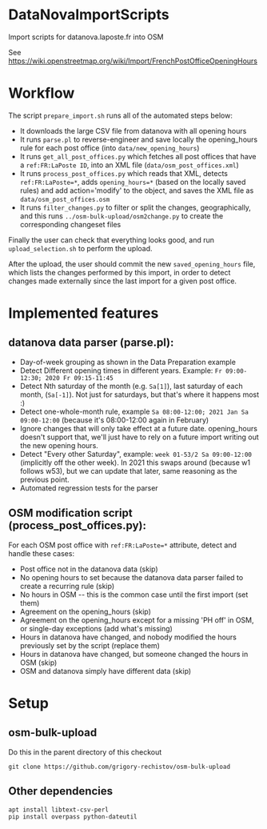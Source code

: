 # DataNovaImportScripts
Import scripts for datanova.laposte.fr into OSM

See https://wiki.openstreetmap.org/wiki/Import/FrenchPostOfficeOpeningHours

# Workflow

The script `prepare_import.sh` runs all of the automated steps below:

* It downloads the large CSV file from datanova with all opening hours
* It runs `parse.pl` to reverse-engineer and save locally the opening\_hours rule for each post office (into `data/new_opening_hours`)
* It runs `get_all_post_offices.py` which fetches all post offices that have a `ref:FR:LaPoste ID`, into an XML file (`data/osm_post_offices.xml`)
* It runs `process_post_offices.py` which reads that XML, detects `ref:FR:LaPoste=*`, adds `opening_hours=*` (based on the locally saved rules) and add action='modify' to the object, and saves the XML file as `data/osm_post_offices.osm`
* It runs `filter_changes.py` to filter or split the changes, geographically, and this runs `../osm-bulk-upload/osm2change.py` to create the corresponding changeset files

Finally the user can check that everything looks good, and run `upload_selection.sh` to perform the upload.

After the upload, the user should commit the new `saved_opening_hours` file, which lists the changes performed by this import, in order to detect changes made externally since the last import for a given post office.

# Implemented features

## datanova data parser (parse.pl):
* Day-of-week grouping as shown in the Data Preparation example
* Detect Different opening times in different years. Example: `Fr 09:00-12:30; 2020 Fr 09:15-11:45`
* Detect Nth saturday of the month (e.g. `Sa[1]`), last saturday of each month, (`Sa[-1]`). Not just for saturdays, but that's where it happens most :)
* Detect one-whole-month rule, example `Sa 08:00-12:00; 2021 Jan Sa 09:00-12:00` (because it's 08:00-12:00 again in February)
* Ignore changes that will only take effect at a future date. opening\_hours doesn't support that, we'll just have to rely on a future import writing out the new opening hours.
* Detect "Every other Saturday", example: `week 01-53/2 Sa 09:00-12:00` (implicitly off the other week). In 2021 this swaps around (because w1 follows w53), but we can update that later, same reasoning as the previous point.
* Automated regression tests for the parser

## OSM modification script (process\_post\_offices.py):
For each OSM post office with `ref:FR:LaPoste=*` attribute, detect and handle these cases:
* Post office not in the datanova data (skip)
* No opening hours to set because the datanova data parser failed to create a recurring rule (skip)
* No hours in OSM -- this is the common case until the first import (set them)
* Agreement on the opening\_hours (skip)
* Agreement on the opening\_hours except for a missing 'PH off' in OSM, or single-day exceptions (add what's missing)
* Hours in datanova have changed, and nobody modified the hours previously set by the script (replace them)
* Hours in datanova have changed, but someone changed the hours in OSM (skip)
* OSM and datanova simply have different data (skip)

# Setup

## osm-bulk-upload
Do this in the parent directory of this checkout

    git clone https://github.com/grigory-rechistov/osm-bulk-upload

## Other dependencies
    apt install libtext-csv-perl
    pip install overpass python-dateutil

